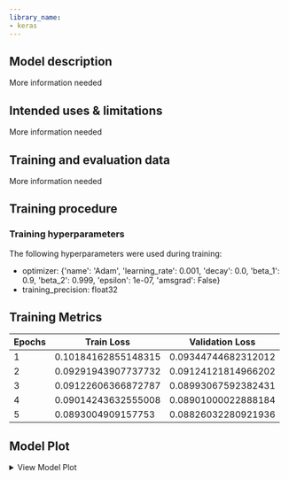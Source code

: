 ```yaml
---
library_name:
- keras
---
```


## Model description

More information needed

## Intended uses & limitations

More information needed

## Training and evaluation data

More information needed

## Training procedure

### Training hyperparameters

The following hyperparameters were used during training:
- optimizer: {'name': 'Adam', 'learning_rate': 0.001, 'decay': 0.0, 'beta_1': 0.9, 'beta_2': 0.999, 'epsilon': 1e-07, 'amsgrad': False}
- training_precision: float32

 ## Training Metrics
| Epochs | Train Loss | Validation Loss |
 |--- |--- |--- |
| 1| 0.10184162855148315|  0.09344744682312012| 
| 2| 0.09291943907737732|  0.09124121814966202| 
| 3| 0.09122606366872787|  0.08993067592382431| 
| 4| 0.09014243632555008|  0.08901000022888184| 
| 5| 0.0893004909157753|  0.08826032280921936| 
 ## Model Plot
<details>
<summary>View Model Plot</summary>

Plot is not available for this model.
</details>